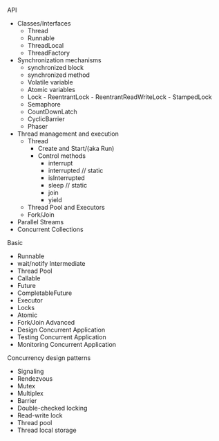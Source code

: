API
 - Classes/Interfaces
    - Thread
    - Runnable
    - ThreadLocal
    - ThreadFactory
 - Synchronization mechanisms
     - synchronized block
     - synchronized method
     - Volatile variable
     - Atomic variables
     - Lock
           - ReentrantLock
           - ReentrantReadWriteLock
           - StampedLock
     - Semaphore
     - CountDownLatch
     - CyclicBarrier
     - Phaser
 - Thread management and execution
     - Thread
          - Create and Start/(aka Run)
          - Control methods
              - interrupt
              - interrupted // static
              - isInterrupted
              - sleep // static
              - join
              - yield
     - Thread Pool and Executors
     - Fork/Join
 - Parallel Streams
 - Concurrent Collections

Basic
 
 - Runnable
 - wait/notify
Intermediate
 - Thread Pool
 - Callable
 - Future
 - CompletableFuture
 - Executor
 - Locks
 - Atomic
 - Fork/Join
Advanced
 - Design Concurrent Application
 - Testing Concurrent Application
 - Monitoring Concurrent Application
 
 
Concurrency design patterns
 - Signaling
 - Rendezvous
 - Mutex
 - Multiplex
 - Barrier
 - Double-checked locking
 - Read-write lock
 - Thread pool
 - Thread local storage
 